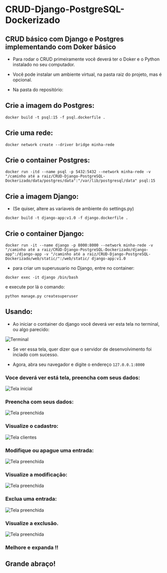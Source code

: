# CRUD-Django-PostgreSQL-Dockerizado
## CRUD básico com Django e Postgres implementando com Doker básico

* Para rodar o CRUD primeiramente você deverá ter o Doker e o Python instalado no seu computador.

* Você pode instalar um ambiente virtual, na pasta raiz do projeto, mas é opcional.

* Na pasta do repositório:

## Crie a imagem do Postgres:

```docker build -t psql:15 -f psql.dockerfile .```

## Crie uma rede:

```docker network create --driver bridge minha-rede ```

## Crie o container Postgres:

```docker run -itd --name psql -p 5432:5432 --network minha-rede -v "/caminho até a raiz/CRUD-Django-PostgreSQL-Dockerizado/data/postgres/data":"/var/lib/postgresql/data" psql:15```

## Crie a imagem Django:

* (Se quiser, altere as variaveis de ambiente do settings.py)

```docker build -t django-app:v1.0 -f django.dockerfile .```

## Crie o container Django:

```docker run -it --name django -p 8000:8000 --network minha-rede -v "/caminho até a raiz/CRUD-Django-PostgreSQL-Dockerizado/django-app":/django-app -v "/caminho até a raiz/CRUD-Django-PostgreSQL-Dockerizado/web/static/":/web/static/ django-app:v1.0```

* para criar um superusuario no Django, entre no container:

```docker exec -it django /bin/bash```

e execute por lá o comando:

```python manage.py createsuperuser```

## Usando:

* Ao iniciar o container do django você deverá ver esta tela no terminal, ou algo parecido:

<img src="/screens/n7.png" alt="Terminal">

* Se ver essa tela, quer dizer que o servidor de desenvolvimento foi inciado com sucesso.

* Agora, abra seu navegador e digite o endereço ```127.0.0.1:8000```

### Voce deverá ver está tela, preencha com seus dados:

<img src="/screens/n0.png" alt="Tela inicial">

### Preencha com seus dados:

<img src="/screens/n1.png" alt="Tela preenchida">

### Visualize o cadastro:
<img src="/screens/n2.png" alt="Tela clientes">

### Modifique ou apague uma entrada:

<img src="/screens/n3.png" alt="Tela preenchida">

### Visualize a modificação:

<img src="/screens/n4.png" alt="Tela preenchida">

### Exclua uma entrada:

<img src="/screens/n5.png" alt="Tela preenchida">

### Visualize a exclusão.

<img src="/screens/n6.png" alt="Tela preenchida">

### Melhore e expanda !!

## Grande abraço!








